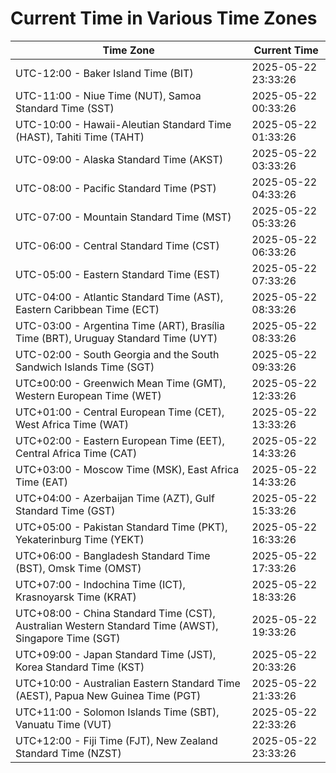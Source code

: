 # Current Time in Various Time Zones

| Time Zone | Current Time |
|-----------|--------------|
| UTC-12:00 - Baker Island Time (BIT) | 2025-05-22 23:33:26 |
| UTC-11:00 - Niue Time (NUT), Samoa Standard Time (SST) | 2025-05-22 00:33:26 |
| UTC-10:00 - Hawaii-Aleutian Standard Time (HAST), Tahiti Time (TAHT) | 2025-05-22 01:33:26 |
| UTC-09:00 - Alaska Standard Time (AKST) | 2025-05-22 03:33:26 |
| UTC-08:00 - Pacific Standard Time (PST) | 2025-05-22 04:33:26 |
| UTC-07:00 - Mountain Standard Time (MST) | 2025-05-22 05:33:26 |
| UTC-06:00 - Central Standard Time (CST) | 2025-05-22 06:33:26 |
| UTC-05:00 - Eastern Standard Time (EST) | 2025-05-22 07:33:26 |
| UTC-04:00 - Atlantic Standard Time (AST), Eastern Caribbean Time (ECT) | 2025-05-22 08:33:26 |
| UTC-03:00 - Argentina Time (ART), Brasília Time (BRT), Uruguay Standard Time (UYT) | 2025-05-22 08:33:26 |
| UTC-02:00 - South Georgia and the South Sandwich Islands Time (SGT) | 2025-05-22 09:33:26 |
| UTC±00:00 - Greenwich Mean Time (GMT), Western European Time (WET) | 2025-05-22 12:33:26 |
| UTC+01:00 - Central European Time (CET), West Africa Time (WAT) | 2025-05-22 13:33:26 |
| UTC+02:00 - Eastern European Time (EET), Central Africa Time (CAT) | 2025-05-22 14:33:26 |
| UTC+03:00 - Moscow Time (MSK), East Africa Time (EAT) | 2025-05-22 14:33:26 |
| UTC+04:00 - Azerbaijan Time (AZT), Gulf Standard Time (GST) | 2025-05-22 15:33:26 |
| UTC+05:00 - Pakistan Standard Time (PKT), Yekaterinburg Time (YEKT) | 2025-05-22 16:33:26 |
| UTC+06:00 - Bangladesh Standard Time (BST), Omsk Time (OMST) | 2025-05-22 17:33:26 |
| UTC+07:00 - Indochina Time (ICT), Krasnoyarsk Time (KRAT) | 2025-05-22 18:33:26 |
| UTC+08:00 - China Standard Time (CST), Australian Western Standard Time (AWST), Singapore Time (SGT) | 2025-05-22 19:33:26 |
| UTC+09:00 - Japan Standard Time (JST), Korea Standard Time (KST) | 2025-05-22 20:33:26 |
| UTC+10:00 - Australian Eastern Standard Time (AEST), Papua New Guinea Time (PGT) | 2025-05-22 21:33:26 |
| UTC+11:00 - Solomon Islands Time (SBT), Vanuatu Time (VUT) | 2025-05-22 22:33:26 |
| UTC+12:00 - Fiji Time (FJT), New Zealand Standard Time (NZST) | 2025-05-22 23:33:26 |
